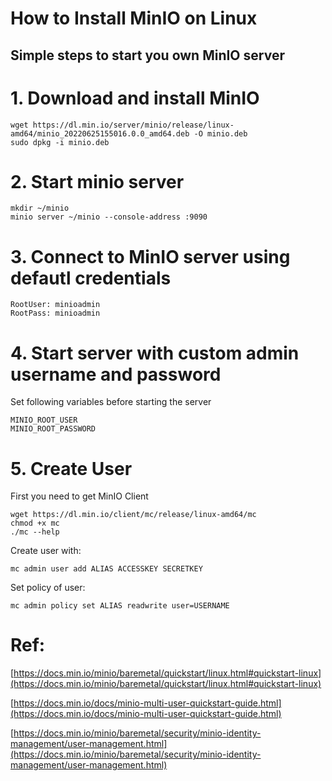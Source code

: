 # How to Install MinIO on Linux
## Simple steps to start you own MinIO server

# 1. Download and install MinIO 

    wget https://dl.min.io/server/minio/release/linux-amd64/minio_20220625155016.0.0_amd64.deb -O minio.deb
    sudo dpkg -i minio.deb

# 2. Start minio server

    mkdir ~/minio
    minio server ~/minio --console-address :9090

# 3. Connect to MinIO server using defautl credentials

    RootUser: minioadmin
    RootPass: minioadmin

# 4. Start server with custom admin username and password

Set following variables before starting the server

    MINIO_ROOT_USER
	MINIO_ROOT_PASSWORD

# 5. Create User

First you need to get MinIO Client

    wget https://dl.min.io/client/mc/release/linux-amd64/mc
    chmod +x mc
    ./mc --help

Create user with:

    mc admin user add ALIAS ACCESSKEY SECRETKEY

Set policy of user:

    mc admin policy set ALIAS readwrite user=USERNAME


# Ref:

[https://docs.min.io/minio/baremetal/quickstart/linux.html#quickstart-linux](https://docs.min.io/minio/baremetal/quickstart/linux.html#quickstart-linux)

[https://docs.min.io/docs/minio-multi-user-quickstart-guide.html](https://docs.min.io/docs/minio-multi-user-quickstart-guide.html)

[https://docs.min.io/minio/baremetal/security/minio-identity-management/user-management.html](https://docs.min.io/minio/baremetal/security/minio-identity-management/user-management.html)